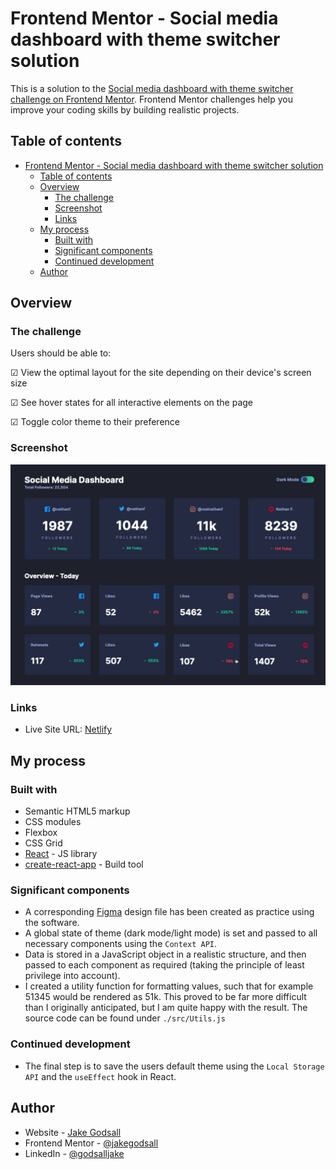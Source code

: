 # Frontend Mentor - Social media dashboard with theme switcher solution

This is a solution to the [Social media dashboard with theme switcher challenge on Frontend Mentor](https://www.frontendmentor.io/challenges/social-media-dashboard-with-theme-switcher-6oY8ozp_H). Frontend Mentor challenges help you improve your coding skills by building realistic projects. 

## Table of contents

- [Frontend Mentor - Social media dashboard with theme switcher solution](#frontend-mentor---social-media-dashboard-with-theme-switcher-solution)
  - [Table of contents](#table-of-contents)
  - [Overview](#overview)
    - [The challenge](#the-challenge)
    - [Screenshot](#screenshot)
    - [Links](#links)
  - [My process](#my-process)
    - [Built with](#built-with)
    - [Significant components](#significant-components)
    - [Continued development](#continued-development)
  - [Author](#author)

## Overview

### The challenge

Users should be able to:

&#9745; View the optimal layout for the site depending on their device's screen size

&#9745; See hover states for all interactive elements on the page

&#9745; Toggle color theme to their preference

### Screenshot

![Usage gif](./gif/usage-gif.gif)


### Links

- Live Site URL: [Netlify](https://jakegodsall-social-media-dashboard.netlify.app/)

## My process

### Built with

- Semantic HTML5 markup
- CSS modules
- Flexbox
- CSS Grid
- [React](https://reactjs.org/) - JS library
- [create-react-app](https://create-react-app.dev/) - Build tool

### Significant components

- A corresponding [Figma](https://www.figma.com) design file has been created as practice using the software.
- A global state of theme (dark mode/light mode) is set and passed to all necessary components using the `Context API`.
- Data is stored in a JavaScript object in a realistic structure, and then passed to each component as required (taking the principle of least privilege into account).
- I created a utility function for formatting values, such that for example 51345 would be rendered as 51k. This proved to be far more difficult than I originally anticipated, but I am quite happy with the result. The source code can be found under `./src/Utils.js`


### Continued development

- The final step is to save the users default theme using the `Local Storage API` and the `useEffect` hook in React.

## Author

-   Website - [Jake Godsall](https://jakegodsall.com)
-   Frontend Mentor - [@jakegodsall](https://www.frontendmentor.io/profile/jakegodsall)
-   LinkedIn - [@godsalljake](https://www.linkedin.com/in/godsalljake/)

